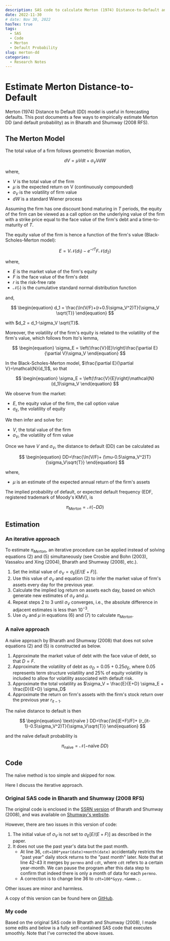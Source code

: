 ```yaml
---
description: SAS code to calculate Merton (1974) Distance-to-Default and default probability as in Bharath and Shumway (2008 RFS).
date: 2022-11-30
# date: Nov 30, 2022
hasTex: true
tags:
  - SAS
  - Code
  - Merton
  - Default Probability
slug: merton-dd
categories:
  - Research Notes
---
```


# Estimate Merton Distance-to-Default

Merton (1974) Distance to Default (DD) model is useful in forecasting defaults. This post documents a few ways to empirically estimate Merton DD (and default probability) as in Bharath and Shumway (2008 RFS).

<!-- more -->

## The Merton Model

The total value of a firm follows geometric Brownian motion,

$$
\begin{equation}
dV = \mu Vdt+\sigma_V VdW
\end{equation}
$$

where,

- $V$ is the total value of the firm
- $\mu$ is the expected return on V (continuously compounded)
- $\sigma_V$ is the volatility of firm value
- $dW$ is a standard Wiener process

Assuming the firm has one discount bond maturing in $T$ periods, the equity of the firm can be viewed as a call option on the underlying value of the firm with a strike price equal to the face value of the firm's debt and a time-to-maturity of $T$.

The equity value of the firm is hence a function of the firm's value (Black-Scholes-Merton model):

$$
\begin{equation}
E=V\mathcal{N}(d_1)-e^{-rT}F\mathcal{N}(d_2)
\end{equation}
$$

where,

- $E$ is the market value of the firm's equity
- $F$ is the face value of the firm's debt
- $r$ is the risk-free rate
- $\mathcal{N}(\cdot)$ is the cumulative standard normal distribution function

and,

$$
\begin{equation}
d_1 = \frac{\ln(V/F)+(r+0.5\sigma_V^2)T}{\sigma_V \sqrt{T}}
\end{equation}
$$

with $d_2 = d_1-\sigma_V \sqrt{T}$.

Moreover, the volatility of the firm's equity is related to the volatility of the firm's value, which follows from Ito's lemma,

$$
\begin{equation}
\sigma_E = \left(\frac{V}{E}\right)\frac{\partial E}{\partial V}\sigma_V
\end{equation}
$$

In the Black-Scholes-Merton model, $\frac{\partial E}{\partial V}=\mathcal{N}(d_1)$, so that

$$
\begin{equation}
\sigma_E = \left(\frac{V}{E}\right)\mathcal{N}(d_1)\sigma_V
\end{equation}
$$

We observe from the market:

- $E$, the equity value of the firm, the call option value
- $\sigma_E$, the volatility of equity

We then infer and solve for:

- $V$, the total value of the firm
- $\sigma_V$, the volatility of firm value

Once we have $V$ and $\sigma_V$, the distance to default (DD) can be calculated as

$$
\begin{equation}
DD=\frac{\ln(V/F)+ (\mu-0.5\sigma_V^2)T}{\sigma_V\sqrt{T}} 
\end{equation}
$$

where,

- $\mu$ is an estimate of the expected annual return of the firm's assets

The implied probability of default, or expected default frequency (EDF, registered trademark of Moody's KMV), is

$$
\begin{equation}
\pi_{Merton} = \mathcal{N}\left(-DD\right)
\end{equation}
$$

## Estimation

### An iterative approach

To estimate $\pi_{Merton}$, an iterative procedure can be applied instead of solving equations (2) and (5) simultaneously (see Crosbie and Bohn (2003), Vassalou and Xing (2004), Bharath and Shumway (2008), etc.).

1. Set the initial value of $\sigma_V=\sigma_E[E/(E+F)]$.
2. Use this value of $\sigma_V$ and equation (2) to infer the market value of firm's assets every day for the previous year.
3. Calculate the implied log return on assets each day, based on which generate new estimates of $\sigma_V$ and $\mu$.
4. Repeat steps 2 to 3 until $\sigma_V$ converges, i.e., the absolute difference in adjacent estimates is less than $10^{-3}$.
5. Use $\sigma_V$ and $\mu$ in equations (6) and (7) to calculate $\pi_{Merton}$.

### A naïve approach

A naïve approach by Bharath and Shumway (2008) that does not solve equations (2) and (5) is constructed as below.

1. Approximate the market value of debt with the face value of debt, so that $D=F$.
2. Approximate the volatility of debt as $\sigma_D=0.05+0.25\sigma_E$, where 0.05 represents term structure volatility and 25\% of equity volatility is included to allow for volatility associated with default risk.
3. Approximate the total volatility as $\sigma_V = \frac{E}{E+D} \sigma_E + \frac{D}{E+D} \sigma_D$
4. Approximate the return on firm's assets with the firm's stock return over the previous year $r_{it-1}$.

The naïve distance to default is then

$$
\begin{equation}
\text{naïve } DD=\frac{\ln[(E+F)/F]+ (r_{it-1}-0.5\sigma_V^2)T}{\sigma_V\sqrt{T}}
\end{equation}
$$

and the naïve default probability is

$$
\begin{equation}
\pi_{\text{naïve}} = \mathcal{N}(-\text{naïve } DD)
\end{equation}
$$

## Code

The naïve method is too simple and skipped for now. 

Here I discuss the iterative approach.

### Original SAS code in Bharath and Shumway (2008 RFS)

The original code is enclosed in the [SSRN version](https://ssrn.com/abstract=637342) of Bharath and Shumway (2008), and was available on [Shumway's website](http://www-personal.umich.edu/~shumway/papers.dir/nuiter99_print.sas).

However, there are two issues in this version of code:

1. The initial value of $\sigma_V$ is not set to $\sigma_E[E/(E+F)]$ as described in the paper.
2. It does not use the past year's data but the past month.
   - At line 36, `cdt=100*year(date)+month(date)` accidentally restricts the "past year" daily stock returns to the "past month" later. Note that at line 42-43 it merges by `permno` and `cdt`, where `cdt` refers to a certain year-month. We can pause the program after this data step to confirm that indeed there is only a month of data for each `permno`.
   - A correction is to change line 36 to `cdt=100*&yyy.+&mmm.;`.

Other issues are minor and harmless.

A copy of this version can be found here on [GitHub](https://gist.github.com/mgao6767/12e3d99cd1bc55eee42bbe57d87fa042).

### My code

Based on the original SAS code in Bharath and Shumway (2008), I made some edits and below is a fully self-contained SAS code that executes smoothly. Note that I've corrected the above issues.

<script src="https://gist.github.com/mgao6767/1ae3cf6f8b38dd001d0cf7b6850d29a3.js"></script>
